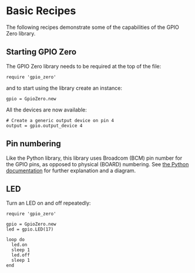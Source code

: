# Basic Recipes

The following recipes demonstrate some of the capabilities of the GPIO Zero
library.

## Starting GPIO Zero

The GPIO Zero library needs to be required at the top of the file:

```
require 'gpio_zero'
```

and to start using the library create an instance:

```
gpio = GpioZero.new
```

All the devices are now available:

```
# Create a generic output device on pin 4
output = gpio.output_device 4
```

## Pin numbering

Like the Python library, this library uses Broadcom (BCM) pin number for the
GPIO pins, as opposed to physical (BOARD) numbering. See
[the Python documentation](https://gpiozero.readthedocs.io/en/stable/recipes.html#pin-numbering) for further explanation and a diagram.

## LED

Turn an LED on and off repeatedly:

```
require 'gpio_zero'

gpio = GpioZero.new
led = gpio.LED(17)

loop do
  led.on
  sleep 1
  led.off
  sleep 1
end
